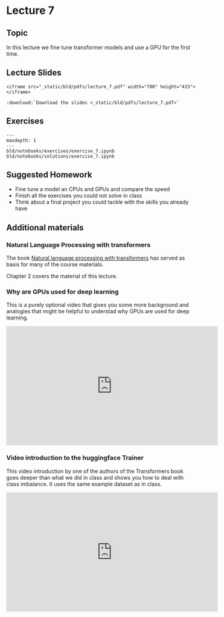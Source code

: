 # Lecture 7

## Topic

In this lecture we fine tune transformer models and use a GPU for the first time.

## Lecture Slides

```{raw} html
<iframe src="_static/bld/pdfs/lecture_7.pdf" width="700" height="415"></iframe>
```

```{eval-rst}
:download:`Download the slides <_static/bld/pdfs/lecture_7.pdf>`
```

## Exercises


```{toctree}
---
maxdepth: 1
---
bld/notebooks/exercises/exercise_7.ipynb
bld/notebooks/solutions/exercise_7.ipynb
```

## Suggested Homework

- Fine tune a model an CPUs and GPUs and compare the speed
- Finish all the exercises you could not solve in class
- Think about a final project you could tackle with the skills you already have

## Additional materials

### Natural Language Processing with transformers

The book [Natural language processing with transformers](https://www.oreilly.com/library/view/natural-language-processing/9781098136789/) has served as basis for many of the course materials.

Chapter 2 covers the material of this lecture.

### Why are GPUs used for deep learning

This is a purely optional video that gives you some more background and analogies that
might be helpful to understad why GPUs are used for deep learning.

<iframe width="560" height="315" src="https://www.youtube.com/embed/GRRMi7UfZHg" title="YouTube video player" frameborder="0" allow="accelerometer; autoplay; clipboard-write; encrypted-media; gyroscope; picture-in-picture; web-share" allowfullscreen></iframe>


### Video introduction to the huggingface Trainer

This video introduction by one of the authors of the Transformers book goes deeper than
what we did in class and shows you how to deal with class imbalance. It uses the same
example dataset as in class.


<iframe width="560" height="315" src="https://www.youtube.com/embed/u--UVvH-LIQ" title="YouTube video player" frameborder="0" allow="accelerometer; autoplay; clipboard-write; encrypted-media; gyroscope; picture-in-picture; web-share" allowfullscreen></iframe>
